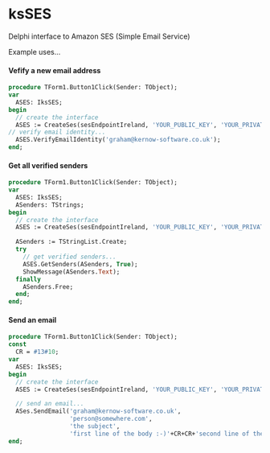 # ksSES
Delphi interface to Amazon SES (Simple Email Service)

Example uses...


#### Vefify a new email address
```pascal
procedure TForm1.Button1Click(Sender: TObject);
var
  ASES: IksSES;
begin
  // create the interface
  ASES := CreateSes(sesEndpointIreland, 'YOUR_PUBLIC_KEY', 'YOUR_PRIVATE_KEY');
// verify email identity...
  ASES.VerifyEmailIdentity('graham@kernow-software.co.uk');
end;
```

#### Get all verified senders
```pascal
procedure TForm1.Button1Click(Sender: TObject);
var
  ASES: IksSES;
  ASenders: TStrings;
begin
  // create the interface
  ASES := CreateSes(sesEndpointIreland, 'YOUR_PUBLIC_KEY', 'YOUR_PRIVATE_KEY');

  ASenders := TStringList.Create;
  try
    // get verified senders...
    ASES.GetSenders(ASenders, True);
    ShowMessage(ASenders.Text);
  finally
    ASenders.Free;
  end;
end;
```

#### Send an email
```pascal
procedure TForm1.Button1Click(Sender: TObject);
const
  CR = #13#10;
var
  ASES: IksSES;
begin
  // create the interface
  ASES := CreateSes(sesEndpointIreland, 'YOUR_PUBLIC_KEY', 'YOUR_PRIVATE_KEY');

  // send an email...
  ASes.SendEmail('graham@kernow-software.co.uk',
                 'person@somewhere.com',
                 'the subject',
                 'first line of the body :-)'+CR+CR+'second line of the body');
end;
```
